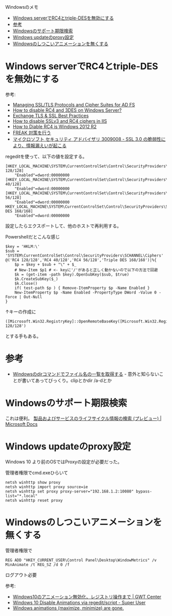 Windowsのメモ
- [Windows serverでRC4とtriple-DESを無効にする](#windows-serverでrc4とtriple-desを無効にする)
- [参考](#参考)
- [Windowsのサポート期限検索](#windowsのサポート期限検索)
- [Windows updateのproxy設定](#windows-updateのproxy設定)
- [Windowsのしつこいアニメーションを無くする](#windowsのしつこいアニメーションを無くする)


# Windows serverでRC4とtriple-DESを無効にする

参考:
* [Managing SSL/TLS Protocols and Cipher Suites for AD FS](https://docs.microsoft.com/windows-server/identity/ad-fs/operations/manage-ssl-protocols-in-ad-fs)
* [How to disable RC4 and 3DES on Windows Server?](https://www.tbs-certificates.co.uk/FAQ/en/desactiver_rc4_windows.html)
* [Exchange TLS & SSL Best Practices](https://blogs.technet.microsoft.com/exchange/2015/07/27/exchange-tls-ssl-best-practices/)
* [How to disable SSLv3 and RC4 ciphers in IIS](https://samrueby.com/2015/06/08/how-to-disable-sslv3-and-rc4-ciphers-in-iis/)
* [How to Diable RC4 is Windows 2012 R2](https://social.technet.microsoft.com/Forums/en-US/faad7dd2-19d5-4ba0-bd3a-fc724d234d7b/how-to-diable-rc4-is-windows-2012-r2?forum=winservergen)
* [FREAK 対策を行う](https://www.agilegroup.co.jp/technote/freak-check.html)
* [マイクロソフト セキュリティ アドバイザリ 3009008 - SSL 3.0 の脆弱性により、情報漏えいが起こる](https://docs.microsoft.com/ja-jp/security-updates/securityadvisories/2015/3009008)

regeditを使って、以下の値を設定する。
```
[HKEY_LOCAL_MACHINE\SYSTEM\CurrentControlSet\Control\SecurityProviders\SCHANNEL\Ciphers\RC4 128/128]
    "Enabled"=dword:00000000
[HKEY_LOCAL_MACHINE\SYSTEM\CurrentControlSet\Control\SecurityProviders\SCHANNEL\Ciphers\RC4 40/128]
    "Enabled"=dword:00000000
[HKEY_LOCAL_MACHINE\SYSTEM\CurrentControlSet\Control\SecurityProviders\SCHANNEL\Ciphers\RC4 56/128]
    "Enabled"=dword:00000000
HKEY_LOCAL_MACHINE\SYSTEM\CurrentControlSet\Control\SecurityProviders\SCHANNEL\Ciphers\Triple DES 168/168]
    "Enabled"=dword:00000000
```
設定したらエクスポートして、他のホストで再利用する。

Powershellだとこんな感じ
```
$key = 'HKLM:\'
$sub = 'SYSTEM\CurrentControlSet\Control\SecurityProviders\SCHANNEL\Ciphers'
@('RC4 128/128','RC4 40/128','RC4 56/128','Triple DES 168/168')|%{
    $p = $key + $sub + "\" + $_
    # New-Item $p1 # <- keyに'/'があると正しく動かないので以下の方法で回避
    $k = (get-item -path $key).OpenSubKey($sub, $true)
    $k.CreateSubKey($_)
    $k.Close()
    if( test-path $p ) { Remove-ItemProperty $p -Name Enabled }
    New-ItemProperty $p -Name Enabled -PropertyType DWord -Value 0 -Force | Out-Null
}
```

↑キーの作成に
```
([Microsoft.Win32.RegistryKey]::OpenRemoteBaseKey([Microsoft.Win32.RegistryHive]::LocalMachine,$env:COMPUTERNAME)).CreateSubKey('SYSTEM\CurrentControlSet\Control\SecurityProviders\SCHANNEL\Ciphers\RC4 128/128')
```
とする手もある。


# 参考

* [Windowsのdirコマンドでファイル名の一覧を取得する](https://www.atmarkit.co.jp/ait/articles/0412/04/news014.html) - 意外と知らないことが書いてあってびっくり。clipとかdir /a-dとか


# Windowsのサポート期限検索

これは便利。
[製品およびサービスのライフサイクル情報の検索 (プレビュー) | Microsoft Docs](https://docs.microsoft.com/ja-jp/lifecycle/products/)


# Windows updateのproxy設定

Windows 10 より前のOSではProxyの設定が必要だった。

管理者権限でcmd.exeひらいて
```
netsh winhttp show proxy
netsh winhttp import proxy source=ie
netsh winhttp set proxy proxy-server="192.168.1.2:10080" bypass-list="*.local"
netsh winhttp reset proxy
```

# Windowsのしつこいアニメーションを無くする

管理者権限で
```
REG ADD "HKEY_CURRENT_USER\Control Panel\Desktop\WindowMetrics" /v MinAnimate /t REG_SZ /d 0 /f
```
ログアウト必要


参考: 
- [Windows10のアニメーション無効化、レジストリ操作まで | GWT Center](https://www.gwtcenter.com/stop-win10-animation)
- [Windows 10 Disable Animations via regedit/script - Super User](https://superuser.com/questions/1052763/windows-10-disable-animations-via-regedit-script)
- [Windows animations (maximize, minimize) are gone.](https://social.technet.microsoft.com/Forums/en-US/4aa71ed5-3500-4d11-a461-7d80c0847f91/windows-animations-maximize-minimize-are-gone?forum=itprovistadesktopui)
